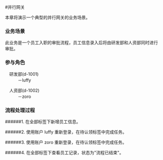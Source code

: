 #并行网关

本章将演示一个典型的并行网关的业务场景。

### 业务场景

此业务是一个员工入职的审批流程，员工信息录入后将由研发部和人资部同时进行审批。

### 参与角色

&emsp;研发部(d-1001)<br/>
&emsp;&emsp;&emsp;－luffy<br/>

&emsp;人资部(d-1002)<br/>
&emsp;&emsp;&emsp;－zoro

### 流程处理过程

######1. 在全部标签下新增员工信息。

######2. 使用账户 luffy 重新登录，在待认领标签中完成任务。

######3. 使用账户 zoro 重新登录，在待认领标签中完成任务。

######4. 在全部标签下查看员工记录，状态为"流程已结束"。